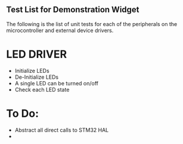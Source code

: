 ## Test List for Demonstration Widget

The following is the list of unit tests for each of the peripherals on the microcontroller and external device drivers.

# LED DRIVER
- Initialize LEDs
- De-Initialize LEDs 
- A single LED can be turned on/off
- Check each LED state


# To Do:
- Abstract all direct calls to STM32 HAL
- 